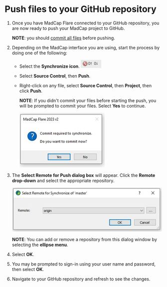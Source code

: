 <?xml version="1.0" encoding="utf-8"?>
<html xmlns:MadCap="http://www.madcapsoftware.com/Schemas/MadCap.xsd">
    <head>
    </head>
    <body>
        <h1>Push files to  your GitHub repository</h1>
        <ol>
            <li>
                <p>Once you have MadCap Flare connected to your GitHub repository, you are now ready to push your MadCap project to GitHub.</p>
                <p><b>NOTE</b>:&#160;you should <a href="commit-to-github.htm">commit all files</a> before pushing. </p>
            </li>
            <li>
                <p>Depending on the MadCap interface you are using, start the process by doing one of the following:</p>
                <ul>
                    <li>
                        <p>Select the <b>Synchronize icon</b>. <img src="../Resources/Images/synchonize.JPG" /></p>
                    </li>
                    <li>
                        <p>Select <b>Source Control</b>, then <b>Push</b>.</p>
                    </li>
                    <li>
                        <p>Right-click on any file, select <b>Source Control</b>, then <b>Project</b>, then click <b>Push</b>.</p>
                        <p style="font-weight: normal;"><b>NOTE</b>: If you didn't commit your files before starting the push, you will be prompted to commit your files. Select <b>Yes</b> to continue. </p>
                        <p>
                            <img src="../Resources/Images/prompted-to-commit.JPG" />
                        </p>
                    </li>
                </ul>
            </li>
            <li>
                <p style="font-weight: normal;">The <b>Select Remote for Push dialog box</b> will appear. Click the <b>Remote drop-down</b> and select the appropriate repository.</p>
                <p style="font-weight: normal;">
                    <img src="../Resources/Images/Select-remote-for-push.JPG" />
                </p>
                <p style="font-weight: normal;"><b>NOTE</b>: You can add or remove a repository from this dialog window by selecting the <b>ellipse menu</b>. </p>
            </li>
            <li>
                <p>Select <b>OK</b>. </p>
            </li>
            <li>
                <p>You may be prompted to sign-in using your user name and password, then select <b>OK</b>. </p>
            </li>
            <li>
                <p>Navigate to your GitHub repository and refresh to see the changes. </p>
            </li>
        </ol>
        <p>&#160;</p>
        <p>&#160;</p>
        <p>&#160;</p>
        <p>&#160;</p>
    </body>
</html>
